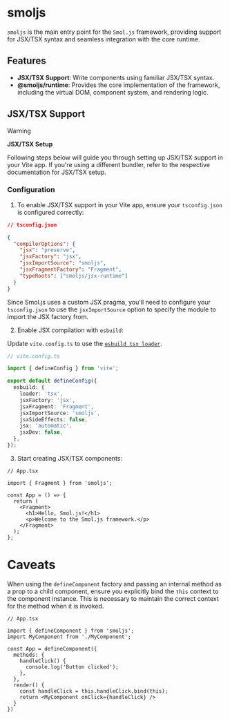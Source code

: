 # smoljs

`smoljs` is the main entry point for the `Smol.js` framework, providing support for JSX/TSX syntax and seamless integration with the core runtime.

## Features

- **JSX/TSX Support**: Write components using familiar JSX/TSX syntax.
- **@smoljs/runtime**: Provides the core implementation of the framework, including the virtual DOM, component system, and rendering logic.

## JSX/TSX Support

> [!WARNING] 
> 
> **JSX/TSX Setup**
> 
> Following steps below will guide you through setting up JSX/TSX support in your Vite app. 
> If you're using a different bundler, refer to the respective documentation for JSX/TSX setup.

### Configuration

1. To enable JSX/TSX support in your Vite app, ensure your `tsconfig.json` is configured correctly:

```json
// tsconfig.json

{
  "compilerOptions": {
    "jsx": "preserve",
    "jsxFactory": "jsx",
    "jsxImportSource": "smoljs",
    "jsxFragmentFactory": "Fragment",
    "typeRoots": ["smoljs/jsx-runtime"]
  }
}
```

Since Smol.js uses a custom JSX pragma, you'll need to configure your `tsconfig.json` to use the `jsxImportSource` option to specify the module to import the JSX factory from.

2. Enable JSX compilation with `esbuild`:

Update `vite.config.ts` to use the [`esbuild tsx loader`](https://esbuild.github.io/api/#transformation).

```typescript
// vite.config.ts

import { defineConfig } from 'vite';

export default defineConfig({
  esbuild: {
    loader: 'tsx',
    jsxFactory: 'jsx',
    jsxFragment: 'Fragment',
    jsxImportSource: 'smoljs',
    jsxSideEffects: false,
    jsx: 'automatic',
    jsxDev: false,
  },
});
```

3. Start creating JSX/TSX components:

```tsx
// App.tsx

import { Fragment } from 'smoljs';

const App = () => {
  return (
    <Fragment>
      <h1>Hello, Smol.js!</h1>
      <p>Welcome to the Smol.js framework.</p>
    </Fragment>
  );
};

```

# Caveats

When using the `defineComponent` factory and passing an internal method as a prop to a child component, ensure you explicitly bind the `this` context to the component instance. This is necessary to maintain the correct context for the method when it is invoked.

```tsx
// App.tsx

import { defineComponent } from 'smoljs';
import MyComponent from './MyComponent';

const App = defineComponent({
  methods: {
    handleClick() {
      console.log('Button clicked');
    },
  },
  render() {
    const handleClick = this.handleClick.bind(this);
    return <MyComponent onClick={handleClick} />
  }
})
```
